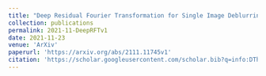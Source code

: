 ```yaml
---
title: "Deep Residual Fourier Transformation for Single Image Deblurring"
collection: publications
permalink: 2021-11-DeepRFTv1
date: 2021-11-23
venue: 'ArXiv'
paperurl: 'https://arxiv.org/abs/2111.11745v1'
citation: 'https://scholar.googleusercontent.com/scholar.bib?q=info:DTh4jtteYCkJ:scholar.google.com/&output=citation&scisdr=ClGxKC1cEMPPuzcQSvU:AFWwaeYAAAAAZpoWUvXyW6fGTweKjRRzFG8a2_4&scisig=AFWwaeYAAAAAZpoWUkkWNheT-zHcbSaBzciTa8E&scisf=4&ct=citation&cd=-1&hl=zh-CN&scfhb=1'
---
```



